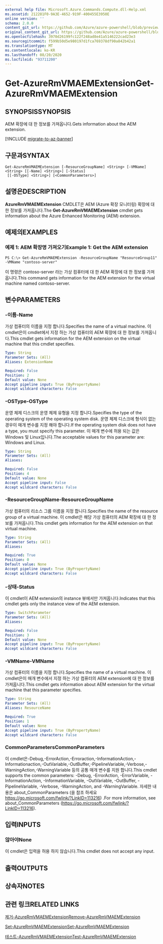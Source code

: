 ```yaml
---
external help file: Microsoft.Azure.Commands.Compute.dll-Help.xml
ms.assetid: 212281F0-9A3E-4652-919F-400455E3950E
online version: ''
schema: 2.0.0
content_git_url: https://github.com/Azure/azure-powershell/blob/preview/src/ResourceManager/Compute/Stack/Commands.Compute/help/Get-AzureRmVMAEMExtension.md
original_content_git_url: https://github.com/Azure/azure-powershell/blob/preview/src/ResourceManager/Compute/Stack/Commands.Compute/help/Get-AzureRmVMAEMExtension.md
ms.openlocfilehash: 3970d26199fc122f248ad8e41a5146222cad23e3
ms.sourcegitcommit: f599b50d5e980197d1fca769378df90a842b42a1
ms.translationtype: MT
ms.contentlocale: ko-KR
ms.lasthandoff: 08/20/2020
ms.locfileid: "93711200"
---
```

# <span data-ttu-id="b7120-101">Get-AzureRmVMAEMExtension</span><span class="sxs-lookup"><span data-stu-id="b7120-101">Get-AzureRmVMAEMExtension</span></span>

## <span data-ttu-id="b7120-102">SYNOPSIS</span><span class="sxs-lookup"><span data-stu-id="b7120-102">SYNOPSIS</span></span>
<span data-ttu-id="b7120-103">AEM 확장에 대 한 정보를 가져옵니다.</span><span class="sxs-lookup"><span data-stu-id="b7120-103">Gets information about the AEM extension.</span></span>

[!INCLUDE [migrate-to-az-banner](../../includes/migrate-to-az-banner.md)]

## <span data-ttu-id="b7120-104">구문과</span><span class="sxs-lookup"><span data-stu-id="b7120-104">SYNTAX</span></span>

```
Get-AzureRmVMAEMExtension [-ResourceGroupName] <String> [-VMName] <String> [[-Name] <String>] [-Status]
 [[-OSType] <String>] [<CommonParameters>]
```

## <span data-ttu-id="b7120-105">설명은</span><span class="sxs-lookup"><span data-stu-id="b7120-105">DESCRIPTION</span></span>
<span data-ttu-id="b7120-106">**AzureRmVMAEMExtension** CMDLET은 AEM (Azure 확장 모니터링) 확장에 대 한 정보를 가져옵니다.</span><span class="sxs-lookup"><span data-stu-id="b7120-106">The **Get-AzureRmVMAEMExtension** cmdlet gets information about the Azure Enhanced Monitoring (AEM) extension.</span></span>

## <span data-ttu-id="b7120-107">예제의</span><span class="sxs-lookup"><span data-stu-id="b7120-107">EXAMPLES</span></span>

### <span data-ttu-id="b7120-108">예제 1: AEM 확장명 가져오기</span><span class="sxs-lookup"><span data-stu-id="b7120-108">Example 1: Get the AEM extension</span></span>
```
PS C:\> Get-AzureRmVMAEMExtension -ResourceGroupName "ResourceGroup11" -VMName "contoso-server"
```

<span data-ttu-id="b7120-109">이 명령은 contoso-server 라는 가상 컴퓨터에 대 한 AEM 확장에 대 한 정보를 가져옵니다.</span><span class="sxs-lookup"><span data-stu-id="b7120-109">This command gets information for the AEM extension for the virtual machine named contoso-server.</span></span>

## <span data-ttu-id="b7120-110">변수</span><span class="sxs-lookup"><span data-stu-id="b7120-110">PARAMETERS</span></span>

### <span data-ttu-id="b7120-111">-이름</span><span class="sxs-lookup"><span data-stu-id="b7120-111">-Name</span></span>
<span data-ttu-id="b7120-112">가상 컴퓨터의 이름을 지정 합니다.</span><span class="sxs-lookup"><span data-stu-id="b7120-112">Specifies the name of a virtual machine.</span></span>
<span data-ttu-id="b7120-113">이 cmdlet은이 cmdlet에서 지정 하는 가상 컴퓨터의 AEM 확장에 대 한 정보를 가져옵니다.</span><span class="sxs-lookup"><span data-stu-id="b7120-113">This cmdlet gets information for the AEM extension on the virtual machine that this cmdlet specifies.</span></span>

```yaml
Type: String
Parameter Sets: (All)
Aliases: ExtensionName

Required: False
Position: 2
Default value: None
Accept pipeline input: True (ByPropertyName)
Accept wildcard characters: False
```

### <span data-ttu-id="b7120-114">-OSType</span><span class="sxs-lookup"><span data-stu-id="b7120-114">-OSType</span></span>
<span data-ttu-id="b7120-115">운영 체제 디스크의 운영 체제 유형을 지정 합니다.</span><span class="sxs-lookup"><span data-stu-id="b7120-115">Specifies the type of the operating system of the operating system disk.</span></span>
<span data-ttu-id="b7120-116">운영 체제 디스크에 형식이 없는 경우이 매개 변수를 지정 해야 합니다.</span><span class="sxs-lookup"><span data-stu-id="b7120-116">If the operating system disk does not have a type, you must specify this parameter.</span></span>
<span data-ttu-id="b7120-117">이 매개 변수에 허용 되는 값은 Windows 및 Linux입니다.</span><span class="sxs-lookup"><span data-stu-id="b7120-117">The acceptable values for this parameter are: Windows and Linux.</span></span>

```yaml
Type: String
Parameter Sets: (All)
Aliases: 

Required: False
Position: 4
Default value: None
Accept pipeline input: False
Accept wildcard characters: False
```

### <span data-ttu-id="b7120-118">-ResourceGroupName</span><span class="sxs-lookup"><span data-stu-id="b7120-118">-ResourceGroupName</span></span>
<span data-ttu-id="b7120-119">가상 컴퓨터의 리소스 그룹 이름을 지정 합니다.</span><span class="sxs-lookup"><span data-stu-id="b7120-119">Specifies the name of the resource group of a virtual machine.</span></span>
<span data-ttu-id="b7120-120">이 cmdlet은 해당 가상 컴퓨터의 AEM 확장에 대 한 정보를 가져옵니다.</span><span class="sxs-lookup"><span data-stu-id="b7120-120">This cmdlet gets information for the AEM extension on that virtual machine.</span></span>

```yaml
Type: String
Parameter Sets: (All)
Aliases: 

Required: True
Position: 0
Default value: None
Accept pipeline input: True (ByPropertyName)
Accept wildcard characters: False
```

### <span data-ttu-id="b7120-121">-상태</span><span class="sxs-lookup"><span data-stu-id="b7120-121">-Status</span></span>
<span data-ttu-id="b7120-122">이 cmdlet이 AEM extension의 instance 뷰에서만 가져옵니다.</span><span class="sxs-lookup"><span data-stu-id="b7120-122">Indicates that this cmdlet gets only the instance view of the AEM extension.</span></span>

```yaml
Type: SwitchParameter
Parameter Sets: (All)
Aliases: 

Required: False
Position: 3
Default value: None
Accept pipeline input: True (ByPropertyName)
Accept wildcard characters: False
```

### <span data-ttu-id="b7120-123">-VMName</span><span class="sxs-lookup"><span data-stu-id="b7120-123">-VMName</span></span>
<span data-ttu-id="b7120-124">가상 컴퓨터의 이름을 지정 합니다.</span><span class="sxs-lookup"><span data-stu-id="b7120-124">Specifies the name of a virtual machine.</span></span>
<span data-ttu-id="b7120-125">이 cmdlet은이 매개 변수에서 지정 하는 가상 컴퓨터의 AEM extension에 대 한 정보를 가져옵니다.</span><span class="sxs-lookup"><span data-stu-id="b7120-125">This cmdlet gets information about AEM extension for the virtual machine that this parameter specifies.</span></span>

```yaml
Type: String
Parameter Sets: (All)
Aliases: ResourceName

Required: True
Position: 1
Default value: None
Accept pipeline input: True (ByPropertyName)
Accept wildcard characters: False
```

### <span data-ttu-id="b7120-126">CommonParameters</span><span class="sxs-lookup"><span data-stu-id="b7120-126">CommonParameters</span></span>
<span data-ttu-id="b7120-127">이 cmdlet은-Debug,-ErrorAction,-Erroraction,-InformationAction,-Informationaction,-OutVariable,-OutBuffer,-PipelineVariable,-Verbose,-WarningAction,-WarningVariable 등의 공통 매개 변수를 지원 합니다.</span><span class="sxs-lookup"><span data-stu-id="b7120-127">This cmdlet supports the common parameters: -Debug, -ErrorAction, -ErrorVariable, -InformationAction, -InformationVariable, -OutVariable, -OutBuffer, -PipelineVariable, -Verbose, -WarningAction, and -WarningVariable.</span></span> <span data-ttu-id="b7120-128">자세한 내용은 about_CommonParameters (을 참조 하세요 https://go.microsoft.com/fwlink/?LinkID=113216) .</span><span class="sxs-lookup"><span data-stu-id="b7120-128">For more information, see about_CommonParameters (https://go.microsoft.com/fwlink/?LinkID=113216).</span></span>

## <span data-ttu-id="b7120-129">입력</span><span class="sxs-lookup"><span data-stu-id="b7120-129">INPUTS</span></span>

### <span data-ttu-id="b7120-130">않아야</span><span class="sxs-lookup"><span data-stu-id="b7120-130">None</span></span>
<span data-ttu-id="b7120-131">이 cmdlet은 입력을 허용 하지 않습니다.</span><span class="sxs-lookup"><span data-stu-id="b7120-131">This cmdlet does not accept any input.</span></span>

## <span data-ttu-id="b7120-132">출력</span><span class="sxs-lookup"><span data-stu-id="b7120-132">OUTPUTS</span></span>

## <span data-ttu-id="b7120-133">상속자</span><span class="sxs-lookup"><span data-stu-id="b7120-133">NOTES</span></span>

## <span data-ttu-id="b7120-134">관련 링크</span><span class="sxs-lookup"><span data-stu-id="b7120-134">RELATED LINKS</span></span>

[<span data-ttu-id="b7120-135">제거-AzureRmVMAEMExtension</span><span class="sxs-lookup"><span data-stu-id="b7120-135">Remove-AzureRmVMAEMExtension</span></span>](./Remove-AzureRmVMAEMExtension.md)

[<span data-ttu-id="b7120-136">Set-AzureRmVMAEMExtension</span><span class="sxs-lookup"><span data-stu-id="b7120-136">Set-AzureRmVMAEMExtension</span></span>](./Set-AzureRmVMAEMExtension.md)

[<span data-ttu-id="b7120-137">테스트-AzureRmVMAEMExtension</span><span class="sxs-lookup"><span data-stu-id="b7120-137">Test-AzureRmVMAEMExtension</span></span>](./Test-AzureRmVMAEMExtension.md)



